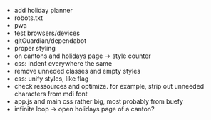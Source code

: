 - add holiday planner
- robots.txt
- pwa
- test browsers/devices
- gitGuardian/dependabot
- proper styling
- on cantons and holidays page -> style counter
- css: indent everywhere the same
- remove unneded classes and empty styles
- css: unify styles, like flag
- check ressources and optimize. for example, strip out unneeded characters from mdi font
- app.js and main css rather big, most probably from buefy
- infinite loop -> open holidays page of a canton?
